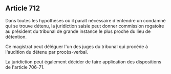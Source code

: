 Article 712
----
Dans toutes les hypothèses où il paraît nécessaire d'entendre un condamné qui se
trouve détenu, la juridiction saisie peut donner commission rogatoire au
président du tribunal de grande instance le plus proche du lieu de détention.

Ce magistrat peut déléguer l'un des juges du tribunal qui procède à l'audition
du détenu par procès-verbal.

La juridiction peut également décider de faire application des dispositions de
l'article 706-71.
